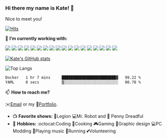 
### Hi there my name is Kate! 👋

Nice to meet you! 

[![Hits](https://hits.sh/github.com/ksoliven.svg?style=for-the-badge&label=Visitors%20Today&color=ff69b4&logo=codepen)](https://hits.sh/github.com/ksoliven/)
<!--
**ksoliven/ksoliven** is a ✨ _special_ ✨ repository because its `README.md` (this file) appears on your GitHub profile. -->
  
🔭 <b>I’m currently working with: </b>

 [<img src="https://img.shields.io/badge/Angular-DD0031?style=for-the-badge&logo=angular&logoColor=white">](https://angular.io/) [<img src="https://img.shields.io/badge/AngularJS-E23237?style=for-the-badge&logo=angularjs&logoColor=white">](https://angularjs.org/) [<img src="https://img.shields.io/badge/Bootstrap-563D7C?style=for-the-badge&logo=bootstrap&logoColor=white">](https://getbootstrap.com/) [<img src="https://img.shields.io/badge/CSS-239120?&style=for-the-badge&logo=css3&logoColor=white">](https://css3.com/) [<img src="https://img.shields.io/badge/Elastic_Search-005571?style=for-the-badge&logo=elasticsearch&logoColor=white">](https://www.elastic.co/?device=c&msclkid=37a5a3960eb41afc826ec65c75d4c2b3) [<img src="https://img.shields.io/badge/GIT-E44C30?style=for-the-badge&logo=git&logoColor=white">](https://git-scm.com/) [<img src="https://img.shields.io/badge/GitHub-100000?style=for-the-badge&logo=github&logoColor=white">](https://github.com/) [<img src="https://img.shields.io/badge/HTML5-E34F26?style=for-the-badge&logo=html5&logoColor=white">](https://html.com/) [<img src="https://img.shields.io/badge/JavaScript-F7DF1E?style=for-the-badge&logo=javascript&logoColor=black">](https://www.javascript.com/) [<img src="https://img.shields.io/badge/Jira-0052CC?style=for-the-badge&logo=Jira&logoColor=white">](https://www.atlassian.com/software/jira) [<img src="https://img.shields.io/badge/Kibana-005571?style=for-the-badge&logo=Kibana&logoColor=white">](https://www.elastic.co/kibana?device=c&gad_source=1) [<img src="https://img.shields.io/badge/Microsoft_SharePoint-0078D4?style=for-the-badge&logo=microsoft-sharepoint&logoColor=white">](https://learn.microsoft.com/en-us/sharepoint/dev/spfx/sharepoint-framework-overview) [<img src="https://img.shields.io/badge/Notepad++-90E59A.svg?style=for-the-badge&logo=notepad%2B%2B&logoColor=black">](https://notepad-plus-plus.org/) [<img src="https://img.shields.io/badge/React-20232A?style=for-the-badge&logo=react&logoColor=61DAFB">](https://react.dev/) [<img src="https://img.shields.io/badge/Sass-CC6699?style=for-the-badge&logo=sass&logoColor=white">](https://sass-lang.com/) [<img src="https://img.shields.io/badge/Trello-0052CC?style=for-the-badge&logo=trello&logoColor=white">](https://trello.com/) [<img src="https://img.shields.io/badge/TypeScript-007ACC?style=for-the-badge&logo=typescript&logoColor=white">](https://www.typescriptlang.org/) [<img src="https://img.shields.io/badge/Visual_Studio_Code-0078D4?style=for-the-badge&logo=visual%20studio%20code&logoColor=white">](https://code.visualstudio.com/)

[![Kate's GitHub stats](https://github-readme-stats.vercel.app/api?username=ksoliven&theme=jolly&rank_icon=github)](https://github.com/ksoliven/github-readme-stats)
 
![Top Langs](https://github-readme-stats.vercel.app/api/top-langs/?username=ksoliven&langs_count=10&theme=jolly&layout=compact)

<!--START_SECTION:waka-->

```txt
Docker   1 hr 7 mins     ████████████████████████▓   99.22 %
YAML     0 secs          ▒░░░░░░░░░░░░░░░░░░░░░░░░   00.78 %
```

<!--END_SECTION:waka-->

📫 <b> How to reach me? </b>

  :envelope:<a href="mailto:katedevdc@gmail.com">Email</a> or my :briefcase:<a href="https://www.katedevdc.com">Portfolio</a>.

- :tv: <b>Favorite shows:</b> :crystal_ball:Legion :computer:Mr. Robot and :ghost: Penny Dreadful
- :sparkler: <b>Hobbies:</b> :octocat:Coding :ramen:Cooking :video_game:Gaming :art:Graphic design :computer:PC Modding :guitar:Playing music :running:Running :two_hearts:Volunteering




